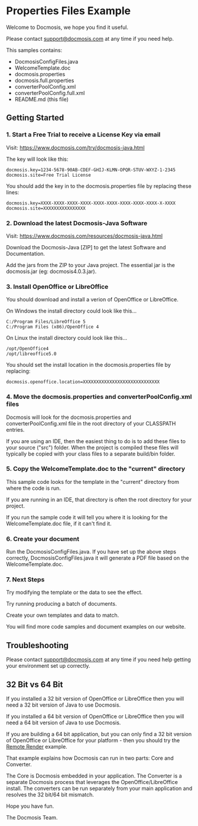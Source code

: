# Properties Files Example

Welcome to Docmosis, we hope you find it useful.

Please contact [support@docmosis.com](mailto:support@docmosis.com) at
any time if you need help.

This samples contains:

 * DocmosisConfigFiles.java
 * WelcomeTemplate.doc
 * docmosis.properties
 * docmosis.full.properties
 * converterPoolConfig.xml
 * converterPoolConfig.full.xml
 * README.md (this file)


## Getting Started

### 1. Start a Free Trial to receive a License Key via email

Visit: https://www.docmosis.com/try/docmosis-java.html

The key will look like this:

    docmosis.key=1234-5678-90AB-CDEF-GHIJ-KLMN-OPQR-STUV-WXYZ-1-2345
    docmosis.site=Free Trial License

You should add the key in to the docmosis.properties file by replacing
these lines:

    docmosis.key=XXXX-XXXX-XXXX-XXXX-XXXX-XXXX-XXXX-XXXX-XXXX-X-XXXX
    docmosis.site=XXXXXXXXXXXXXXXX


### 2. Download the latest Docmosis-Java Software

Visit: https://www.docmosis.com/resources/docmosis-java.html

Download the Docmosis-Java [ZIP] to get the latest Software and
Documentation.

Add the jars from the ZIP to your Java project. The essential jar is
the docmosis.jar (eg: docmosis4.0.3.jar).


### 3. Install OpenOffice or LibreOffice

You should download and install a verion of OpenOffice or LibreOffice.

On Windows the install directory could look like this...

    C:/Program Files/LibreOffice 5
    C:/Program Files (x86)/OpenOffice 4

On Linux the install directory could look like this...

    /opt/OpenOffice4
    /opt/libreoffice5.0

You should set the install location in the docmosis.properties file by
replacing:

    docmosis.openoffice.location=XXXXXXXXXXXXXXXXXXXXXXXXXXXXX


### 4. Move the docmosis.properties and converterPoolConfig.xml files

Docmosis will look for the docmosis.properties and
converterPoolConfig.xml file in the root directory of your CLASSPATH
entries.

If you are using an IDE, then the easiest thing to do is to add these
files to your source ("src") folder.  When the project is compiled
these files will typically be copied with your class files to a
separate build/bin folder.


### 5. Copy the WelcomeTemplate.doc to the "current" directory

This sample code looks for the template in the "current" directory
from where the code is run.

If you are running in an IDE, that directory is often the root
directory for your project.

If you run the sample code it will tell you where it is looking for
the WelcomeTemplate.doc file, if it can't find it.


### 6. Create your document

Run the DocmosisConfigFiles.java. If you have set up the above steps
correctly, DocmosisConfigFiles.java it will generate a PDF file based
on the WelcomeTemplate.doc.


### 7. Next Steps

Try modifying the template or the data to see the effect.

Try running producing a batch of documents.

Create your own templates and data to match.

You will find more code samples and document examples on our website.


## Troubleshooting

Please contact [support@docmosis.com](mailto:support@docmosis.com) at
any time if you need help getting your environment set up correctly.


## 32 Bit vs 64 Bit

If you installed a 32 bit version of OpenOffice or LibreOffice then
you will need a 32 bit version of Java to use Docmosis.

If you installed a 64 bit version of OpenOffice or LibreOffice then
you will need a 64 bit version of Java to use Docmosis.

If you are building a 64 bit application, but you can only find a 32
bit version of OpenOffice or LibreOffice for your platform - then you
should try the [Remote Render](../RemoteRender) example.

That example explains how Docmosis can run in two parts: Core and
Converter.

The Core is Docmosis embedded in your application. The Converter is a
separate Docmosis process that leverages the OpenOffice/LibreOffice
install. The converters can be run separately from your main
application and resolves the 32 bit/64 bit mismatch.




Hope you have fun.

The Docmosis Team.
